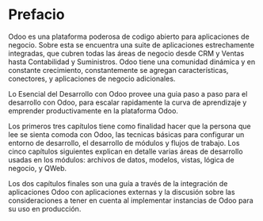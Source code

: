 Prefacio
====

Odoo es una plataforma poderosa de codigo abierto para aplicaciones de negocio.	Sobre esta se encuentra una suite de aplicaciones estrechamente integradas,	que cubren todas las áreas de negocio desde CRM y Ventas hasta Contabilidad y Suministros. Odoo tiene una comunidad dinámica y en constante crecimiento, constantemente se agregan características, conectores, y aplicaciones de negocio adicionales.

Lo Esencial del Desarrollo con Odoo	provee una guia paso a paso para el desarrollo con Odoo, para escalar rapidamente la curva de aprendizaje y emprender productivamente en la plataforma Odoo.

Los primeros tres capítulos tiene como finalidad hacer que la persona que lee se sienta comoda con Odoo, las tecnicas básicas para configurar un entorno de desarrollo, el desarrollo de módulos y flujos de trabajo.
Los cinco capítulos siguientes explican en detalle varias áreas de desarrollo usadas en los módulos: archivos de datos, modelos, vistas, lógica de negocio, y	QWeb.

Los dos capítulos finales son una guía a través de la integración de aplicaciones Odoo con aplicaciones externas y la discusión sobre las consideraciones a tener en cuenta al implementar instancias de Odoo para su uso en producción.
